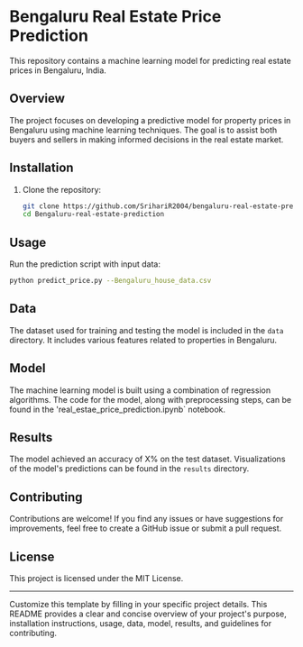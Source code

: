 # Bengaluru Real Estate Price Prediction

This repository contains a machine learning model for predicting real estate prices in Bengaluru, India.

## Overview

The project focuses on developing a predictive model for property prices in Bengaluru using machine learning techniques. The goal is to assist both buyers and sellers in making informed decisions in the real estate market.

## Installation

1. Clone the repository:
   ```bash
   git clone https://github.com/SrihariR2004/bengaluru-real-estate-prediction.git
   cd Bengaluru-real-estate-prediction
   ```


## Usage

Run the prediction script with input data:
```bash
python predict_price.py --Bengaluru_house_data.csv
```

## Data

The dataset used for training and testing the model is included in the `data` directory. It includes various features related to properties in Bengaluru.

## Model

The machine learning model is built using a combination of regression algorithms. The code for the model, along with preprocessing steps, can be found in the 'real_estae_price_prediction.ipynb` notebook.

## Results

The model achieved an accuracy of X% on the test dataset. Visualizations of the model's predictions can be found in the `results` directory.

## Contributing

Contributions are welcome! If you find any issues or have suggestions for improvements, feel free to create a GitHub issue or submit a pull request.

## License

This project is licensed under the MIT License.

---

Customize this template by filling in your specific project details. This README provides a clear and concise overview of your project's purpose, installation instructions, usage, data, model, results, and guidelines for contributing.
